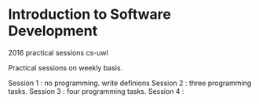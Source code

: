 # Introduction to Software Development
2016 practical sessions cs-uwl

Practical sessions on weekly basis. 




Session 1 : no programming. write definions
Session 2 : three programming tasks.
Session 3 : four programming tasks.
Session 4 :
